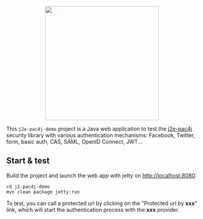 <p align="center">
  <img src="https://pac4j.github.io/pac4j/img/logo-j2e.png" width="300" />
</p>

This `j2e-pac4j-demo` project is a Java web application to test the [j2e-pac4j](https://github.com/pac4j/j2e-pac4j) security library with various authentication mechanisms: Facebook, Twitter, form, basic auth, CAS, SAML, OpenID Connect, JWT...

## Start & test

Build the project and launch the web app with jetty on [http://localhost:8080](http://localhost:8080):

    cd j2-pac4j-demo
    mvn clean package jetty:run

To test, you can call a protected url by clicking on the "Protected url by **xxx**" link, which will start the authentication process with the **xxx** provider.
